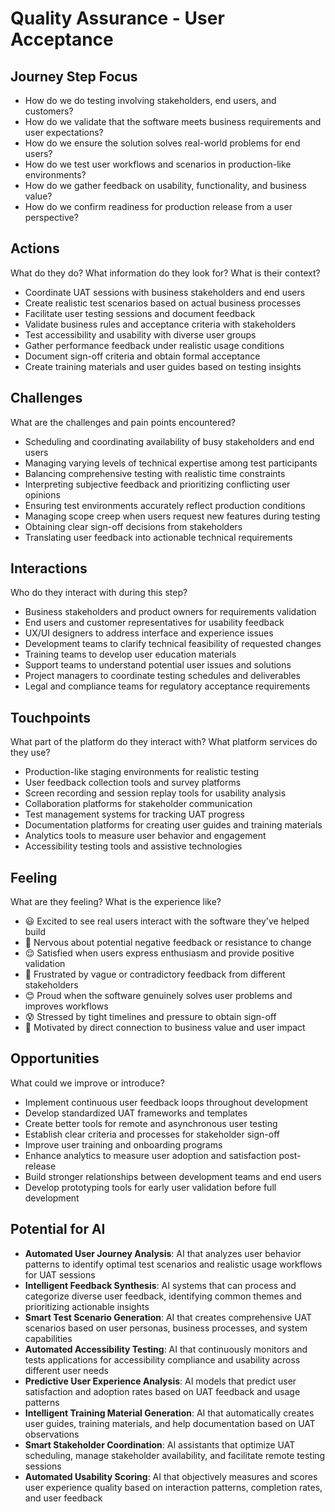 # Quality Assurance - User Acceptance

## Journey Step Focus

* How do we do testing involving stakeholders, end users, and customers?
* How do we validate that the software meets business requirements and user expectations?
* How do we ensure the solution solves real-world problems for end users?
* How do we test user workflows and scenarios in production-like environments?
* How do we gather feedback on usability, functionality, and business value?
* How do we confirm readiness for production release from a user perspective?

## Actions

What do they do? What information do they look for? What is their context?

* Coordinate UAT sessions with business stakeholders and end users
* Create realistic test scenarios based on actual business processes
* Facilitate user testing sessions and document feedback
* Validate business rules and acceptance criteria with stakeholders
* Test accessibility and usability with diverse user groups
* Gather performance feedback under realistic usage conditions
* Document sign-off criteria and obtain formal acceptance
* Create training materials and user guides based on testing insights

## Challenges

What are the challenges and pain points encountered?

* Scheduling and coordinating availability of busy stakeholders and end users
* Managing varying levels of technical expertise among test participants
* Balancing comprehensive testing with realistic time constraints
* Interpreting subjective feedback and prioritizing conflicting user opinions
* Ensuring test environments accurately reflect production conditions
* Managing scope creep when users request new features during testing
* Obtaining clear sign-off decisions from stakeholders
* Translating user feedback into actionable technical requirements

## Interactions

Who do they interact with during this step?

* Business stakeholders and product owners for requirements validation
* End users and customer representatives for usability feedback
* UX/UI designers to address interface and experience issues
* Development teams to clarify technical feasibility of requested changes
* Training teams to develop user education materials
* Support teams to understand potential user issues and solutions
* Project managers to coordinate testing schedules and deliverables
* Legal and compliance teams for regulatory acceptance requirements

## Touchpoints

What part of the platform do they interact with? What platform services do they use?

* Production-like staging environments for realistic testing
* User feedback collection tools and survey platforms
* Screen recording and session replay tools for usability analysis
* Collaboration platforms for stakeholder communication
* Test management systems for tracking UAT progress
* Documentation platforms for creating user guides and training materials
* Analytics tools to measure user behavior and engagement
* Accessibility testing tools and assistive technologies

## Feeling

What are they feeling? What is the experience like?

* 😃 Excited to see real users interact with the software they've helped build
* 😬 Nervous about potential negative feedback or resistance to change
* 😌 Satisfied when users express enthusiasm and provide positive validation
* 😤 Frustrated by vague or contradictory feedback from different stakeholders
* 😊 Proud when the software genuinely solves user problems and improves workflows
* 😰 Stressed by tight timelines and pressure to obtain sign-off
* 🤗 Motivated by direct connection to business value and user impact

## Opportunities

What could we improve or introduce?

* Implement continuous user feedback loops throughout development
* Develop standardized UAT frameworks and templates
* Create better tools for remote and asynchronous user testing
* Establish clear criteria and processes for stakeholder sign-off
* Improve user training and onboarding programs
* Enhance analytics to measure user adoption and satisfaction post-release
* Build stronger relationships between development teams and end users
* Develop prototyping tools for early user validation before full development

## Potential for AI

* **Automated User Journey Analysis**: AI that analyzes user behavior patterns to identify optimal test scenarios and realistic usage workflows for UAT sessions
* **Intelligent Feedback Synthesis**: AI systems that can process and categorize diverse user feedback, identifying common themes and prioritizing actionable insights
* **Smart Test Scenario Generation**: AI that creates comprehensive UAT scenarios based on user personas, business processes, and system capabilities
* **Automated Accessibility Testing**: AI that continuously monitors and tests applications for accessibility compliance and usability across different user needs
* **Predictive User Experience Analysis**: AI models that predict user satisfaction and adoption rates based on UAT feedback and usage patterns
* **Intelligent Training Material Generation**: AI that automatically creates user guides, training materials, and help documentation based on UAT observations
* **Smart Stakeholder Coordination**: AI assistants that optimize UAT scheduling, manage stakeholder availability, and facilitate remote testing sessions
* **Automated Usability Scoring**: AI that objectively measures and scores user experience quality based on interaction patterns, completion rates, and user feedback

